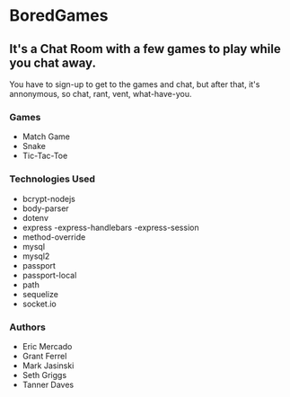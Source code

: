 # BoredGames 

## It's a Chat Room with a few games to play while you chat away. 
You have to sign-up to get to the games and chat, but after that, it's annonymous, so chat, rant, vent, what-have-you. 

### Games
- Match Game
- Snake
- Tic-Tac-Toe

### Technologies Used

- bcrypt-nodejs
- body-parser
- dotenv
- express
 -express-handlebars
 -express-session
- method-override
- mysql
- mysql2
- passport
- passport-local
- path
- sequelize
- socket.io

### Authors
- Eric Mercado
- Grant Ferrel
- Mark Jasinski
- Seth Griggs
- Tanner Daves

